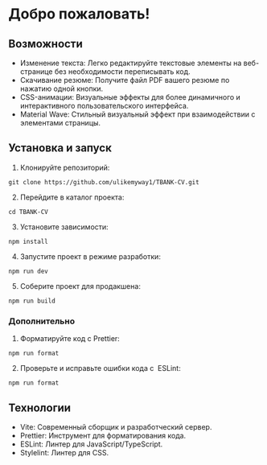 # Добро пожаловать!
## Возможности
- Изменение текста: Легко редактируйте текстовые элементы на веб-странице без необходимости переписывать код.
- Скачивание резюме: Получите файл PDF вашего резюме по нажатию одной кнопки.
- CSS-анимации: Визуальные эффекты для более динамичного и интерактивного пользовательского интерфейса.
- Material Wave: Стильный визуальный эффект при взаимодействии с элементами страницы.
## Установка и запуск
1. Клонируйте репозиторий:
  ```
git clone https://github.com/ulikemyway1/TBANK-CV.git
```
2. Перейдите в каталог проекта:
  ```
cd TBANK-CV
```
3. Установите зависимости:
  ```
npm install
```
4. Запустите проект в режиме разработки:
  ```
npm run dev
```
5. Соберите проект для продакшена:
  ```
npm run build
```
### Дополнительно

1. Форматируйте код с Prettier:
  ```
npm run format
```
2. Проверьте и исправьте ошибки кода c  ESLint:
  ```
npm run format
```
## Технологии
- Vite: Современный сборщик и разработческий сервер.
- Prettier: Инструмент для форматирования кода.
- ESLint: Линтер для JavaScript/TypeScript.
- Stylelint: Линтер для CSS.
